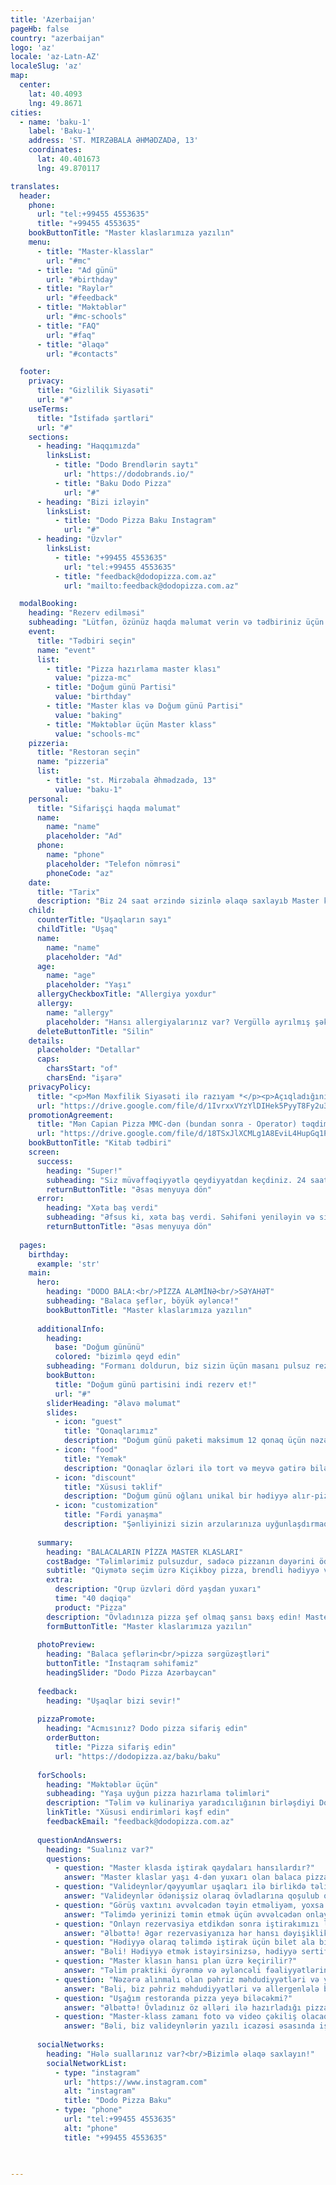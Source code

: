 ```yaml
---
title: 'Azerbaijan'
pageHb: false
country: "azerbaijan"
logo: 'az'
locale: 'az-Latn-AZ'
localeSlug: 'az'
map:
  center:
    lat: 40.4093
    lng: 49.8671
cities:
  - name: 'baku-1'
    label: 'Baku-1'
    address: 'ST. MIRZƏBALA ƏHMƏDZADƏ, 13'
    coordinates:
      lat: 40.401673
      lng: 49.870117

translates:
  header:
    phone:
      url: "tel:+99455 4553635"
      title: "+99455 4553635"
    bookButtonTitle: "Master klaslarımıza yazılın"
    menu:
      - title: "Master-klasslar"
        url: "#mc"
      - title: "Ad günü"
        url: "#birthday"
      - title: "Rəylər"
        url: "#feedback"
      - title: "Məktəblər"
        url: "#mc-schools"
      - title: "FAQ"
        url: "#faq"
      - title: "Əlaqə"
        url: "#contacts"    

  footer:
    privacy:
      title: "Gizlilik Siyasəti"
      url: "#"
    useTerms:
      title: "İstifadə şərtləri"
      url: "#"
    sections:
      - heading: "Haqqımızda"
        linksList:
          - title: "Dodo Brendlərin saytı"
            url: "https://dodobrands.io/"
          - title: "Baku Dodo Pizza"
            url: "#"
      - heading: "Bizi izləyin"
        linksList:
          - title: "Dodo Pizza Baku Instagram"
            url: "#"
      - heading: "Üzvlər"
        linksList:
          - title: "+99455 4553635"
            url: "tel:+99455 4553635"
          - title: "feedback@dodopizza.com.az"
            url: "mailto:feedback@dodopizza.com.az"

  modalBooking:
    heading: "Rezerv edilməsi"
    subheading: "Lütfən, özünüz haqda məlumat verin və tədbiriniz üçün uyğun tarix seçin."
    event:
      title: "Tədbiri seçin"
      name: "event"
      list:
        - title: "Pizza hazırlama master klası"
          value: "pizza-mc"
        - title: "Doğum günü Partisi"
          value: "birthday"
        - title: "Master klas və Doğum günü Partisi"
          value: "baking"
        - title: "Məktəblər üçün Master klass"
          value: "schools-mc"
    pizzeria:
      title: "Restoran seçin"
      name: "pizzeria"
      list:
        - title: "st. Mirzəbala Əhmədzadə, 13"
          value: "baku-1"
    personal:
      title: "Sifarişçi haqda məlumat"
      name:
        name: "name"
        placeholder: "Ad"
      phone:
        name: "phone"
        placeholder: "Telefon nömrəsi"
        phoneCode: "az"
    date:
      title: "Tarix"
      description: "Biz 24 saat ərzində sizinlə əlaqə saxlayıb Master klasın tarixi və vaxtını birlikdə müəyyən edəcəyik"
    child:
      counterTitle: "Uşaqların sayı"
      childTitle: "Uşaq"
      name:
        name: "name"
        placeholder: "Ad"
      age:
        name: "age"
        placeholder: "Yaşı"
      allergyCheckboxTitle: "Allergiya yoxdur"
      allergy:
        name: "allergy"
        placeholder: "Hansı allergiyalarınız var? Vergüllə ayrılmış şəkildə yazın"
      deleteButtonTitle: "Silin"
    details:
      placeholder: "Detallar"
      caps:
        charsStart: "of"
        charsEnd: "işarə"
    privacyPolicy:
      title: "<p>Mən Məxfilik Siyasəti ilə razıyam *</p><p>Açıqladığınız şəxsi məlumatlar Capian Pizza MMC (bundan sonra - Operator) və Məxfilik Qaydalarına uyğun olaraq Operator tərəfindən cəlb edilmiş digər üçüncü şəxslər tərəfindən emal edilə bilər (toplanması, sistemləşdirilməsi, yığılması, saxlanması, təkmilləşdirilməsi, dəyişdirilməsi, istifadəsi, anonimləşdirilməsi, məhv edilməsi, ötürülməsi). </p>"
      url: "https://drive.google.com/file/d/1IvrxxVYzYlDIHek5PyyT8Fy2u3N1nBP-/view"
    promotionAgreement:
      title: "Mən Capian Pizza MMC-dən (bundan sonra - Operator) təqdimat və məlumat xarakterli kommunikasiyalar almağa razıyam (SMS, puş, e-mail və s.)"
      url: "https://drive.google.com/file/d/18TSxJlXCMLg1A8EviL4HupGq1PynT_4s/view"
    bookButtonTitle: "Kitab tədbiri"
    screen:
      success:
        heading: "Super!"
        subheading: "Siz müvəffəqiyyətlə qeydiyyatdan keçdiniz. 24 saat ərzində sizinlə əlaqə saxlayıb Master klasın tarixi və vaxtını birlikdə müəyyən edəcəyik"
        returnButtonTitle: "Əsas menyuya dön"
      error:
        heading: "Xəta baş verdi"
        subheading: "Əfsus ki, xəta baş verdi. Səhifəni yeniləyin və sifariş formasını yenidən doldurun"
        returnButtonTitle: "Əsas menyuya dön"
            
  pages:
    birthday:
      example: 'str'
    main:
      hero:
        heading: "DODO BALA:<br/>PİZZA ALƏMİNƏ<br/>SƏYAHƏT"
        subheading: "Balaca şeflər, böyük əyləncə!"
        bookButtonTitle: "Master klaslarımıza yazılın"
    
      additionalInfo:
        heading:
          base: "Doğum gününü"
          colored: "bizimlə qeyd edin"
        subheading: "Formanı doldurun, biz sizin üçün masanı pulsuz rezerv edək"
        bookButton:
          title: "Doğum günü partisini indi rezerv et!"
          url: "#"
        sliderHeading: "Əlavə məlumat"
        slides:
          - icon: "guest"
            title: "Qonaqlarımız"
            description: "Doğum günü paketi maksimum 12 qonaq üçün nəzərdə tutulub. Böyüklər övladlarına qoşula, birlikdə pizza hazırlaya, ehtiyac olanda balaca şeflərə kömək edə bilərlər"
          - icon: "food"
            title: "Yemək"
            description: "Qonaqlar özləri ilə tort və meyvə gətirə bilərlər. Digər yeməkləri saytımız və mobil tətbiq vasitəsilə sifariş edə bilərsiniz"
          - icon: "discount"
            title: "Xüsusi təklif"
            description: "Doğum günü oğlanı unikal bir hədiyyə alır-pizza hazırlamaq üçün pulsuz master-klass"
          - icon: "customization"
            title: "Fərdi yanaşma"
            description: "Şənliyinizi sizin arzularınıza uyğunlaşdırmaqdan məmnun olarıq. Bunun üçün, lütfən, bizimlə əlaqə saxlayın və birlikdə övladınız üçün unudulmaz Doğum günü şənliyi təşkil edək"
    
      summary:
        heading: "BALACALARIN PİZZA MASTER KLASLARI"
        costBadge: "Təlimlərimiz pulsuzdur, sadəcə pizzanın dəyərini ödəyirsiniz"
        subtitle: "Qiymətə seçim üzrə Kiçikboy pizza, brendli hədiyyə və pizza şef diplomu daxildir"
        extra:
          description: "Qrup üzvləri dörd yaşdan yuxarı"
          time: "40 dəqiqə"
          product: "Pizza"
        description: "Övladınıza pizza şef olmaq şansı bəxş edin! Master klasda onlar xəmir yayacaq, əlavələr seçəcək və əsl şah əsəri yaradacaqlar. Bizim peşəkar ustalarımız övladınıza böyük ekskursiya, unudulmaz pizza təcrübəsi və fərdi təlim keçəcəklər."
        formButtonTitle: "Master klaslarımıza yazılın"
    
      photoPreview:
        heading: "Balaca şeflərin<br/>pizza sərgüzəştləri"
        buttonTitle: "İnstaqram səhifəmiz"
        headingSlider: "Dodo Pizza Azərbaycan"
    
      feedback:
        heading: "Uşaqlar bizi sevir!"
    
      pizzaPromote:
        heading: "Acmısınız? Dodo pizza sifariş edin"
        orderButton:
          title: "Pizza sifariş edin"
          url: "https://dodopizza.az/baku/baku"
    
      forSchools:
        heading: "Məktəblər üçün"
        subheading: "Yaşa uyğun pizza hazırlama təlimləri"
        description: "Təlim və kulinariya yaradıcılığının birləşdiyi Dodo Pizzaya xoş gəlmisiniz! Bizim təlim proqramımız pizza hazırlama üzrə master klas ilə praktiki təcrübə təklif edir. Təşkilati məsələlər və qiymətləri müzakirə etmək üçün bizimlə əlaqə saxlayın və ya sorğu göndərin, biz sizinlə mütləq əlaqə saxlayacağıq"
        linkTitle: "Xüsusi endirimləri kəşf edin"
        feedbackEmail: "feedback@dodopizza.com.az"
    
      questionAndAnswers:
        heading: "Sualınız var?"
        questions:
          - question: "Master klasda iştirak qaydaları hansılardır?"
            answer: "Master klaslar yaşı 4-dən yuxarı olan balaca pizzamenlər üçün idealdır. Təlim 40 dəqiqə davam edir. Təlimdə fərdi yanaşma və interaktiv atmosferi təmin etmək üçün biz kiçik qruplarla (4-5 uşaq) məhdudlaşırıq."
          - question: "Valideynlər/qəyyumlar uşaqları ilə birlikdə təlimdə iştirak edə bilərlərmi?"
            answer: "Valideynlər ödənişsiz olaraq övladlarına qoşulub onlarla birgə pizza hazırlama prosesində iştirak edə, lazım olanda kömək əli uzada bilər. Əgər böyüklər öz pizzalarını hazırlamaq istəyirlərsə,iştirak haqqı eyni olacaq - hazırlanan pizzanın qiyməti."
          - question: "Görüş vaxtını əvvəlcədən təyin etməliyəm, yoxsa elə həmin gün gələ bilərəm?"
            answer: "Təlimdə yerinizi təmin etmək üçün əvvəlcədən onlayn rezervasiya etməyi tövsiyə edirik. Eyni gündə iştirak imkanı cari günə müəyyən edilmiş qrupda uşaqların sayından asılıdır."
          - question: "Onlayn rezervasiya etdikdən sonra iştirakımızı ləğv edə və ya yenidən planlaşdıra bilərəmmi?"
            answer: "Əlbəttə! Əgər rezervasiyanıza hər hansı dəyişiklik etmək lazımdırsa, support@dodoacademy.az e-poçtu, WhatsApp və ya +99455 4553635 nömrəsi ilə əlaqə saxlayın. Rezervasiya təlimin başlamasına ən geci 24 saat qalmış dəyişdirilə bilər."
          - question: "Hədiyyə olaraq təlimdə iştirak üçün bilet ala bilərəmmi?"
            answer: "Bəli! Hədiyyə etmək istəyirsinizsə, hədiyyə sertifikatı ala bilərsiniz."
          - question: "Master klasın hansı plan üzrə keçirilir?"
            answer: "Təlim praktiki öyrənmə və əyləncəli fəaliyyətlərin qarışığı - sintezidir. Pizza hazırlamaq dərslərində balaca aşpazlar A-dan Z-dək bütün prosesləri, o cümlədən xəmir yayma və ona lazımi farma vermə, əlavələri seçmə və onları düzğün qayda və ardıcıllıqla xəmirin üzərinə düzmə, sobaya yerləşdirmə, sobadan çıxarıb qutuya yerləşdirmə, dilimləmə, rtçirlər – hər addım kulinariya macərasıdır. İştirakçılar təcrübəli təlimatçılarımızın rəhbərliyi altında təhlükəsiz yemək alətlərindən istifadə edirlər."
          - question: "Nəzərə alınmalı olan pəhriz məhdudiyyətləri və ya allergik təhlükə varmı?"
            answer: "Bəli, biz pəhriz məhdudiyyətləri və allergenlələ bağlı məlumat toplayırıq. Zəhmət olmasa, qeydiyyat zamanı uşağınızın qida allergiyası və ya pəhriz məhdudiyyətləri barədə bizə məlumat verin. Uşağınızın təhlükəsizliyi və təlimdən həzz alması bizim əsas prioritetlərimizdir. Onların bizimlə keçirdiyi vaxt yaddaqalan və stresssiz olması ən ümdə vəzifəmizdir. Nəzərə alın ki, valideyn və ya uşaqda respirator xəstəliklərin əlamətləri varsa, nə valideyn, nə də uşaq təlimdə iştirak edə bilməz. "
          - question: "Uşağım restoranda pizza yeyə biləcəkmi?"
            answer: "Əlbəttə! Övladınız öz əlləri ilə hazırladığı pizzanı dadmaq, valideynlərinə daddırmaq imkanı olacaq. Bu dadlı və sağlam təcrübədir!"
          - question: "Master-klass zamanı foto və video çəkiliş olacaqmı?"
            answer: "Bəli, biz valideynlərin yazılı icazəsi əsasında iştirakçıların pizza hazırlama macəralarını çəkəcəyik! Görüntülər seansdan bir neçə saat ərzində təhlükəsiz WhatsApp linki vasitəsilə valideynlərlə paylaşılacaq. Bu xidmət üçün əlavə ödəniş tələb olunmur. Əgər uşağınızın lentə alınmasını istəməsəniz bu haqda menecerə söyləyin. Övladınızın məxfiliyi və sizin rahatlığınız bizim üçün vacibdir!"
    
      socialNetworks:
        heading: "Hələ suallarınız var?<br/>Bizimlə əlaqə saxlayın!"
        socialNetworkList:
          - type: "instagram"
            url: "https://www.instagram.com"
            alt: "instagram"
            title: "Dodo Pizza Baku"
          - type: "phone"
            url: "tel:+99455 4553635"
            alt: "phone"
            title: "+99455 4553635"
    
      

---
```

